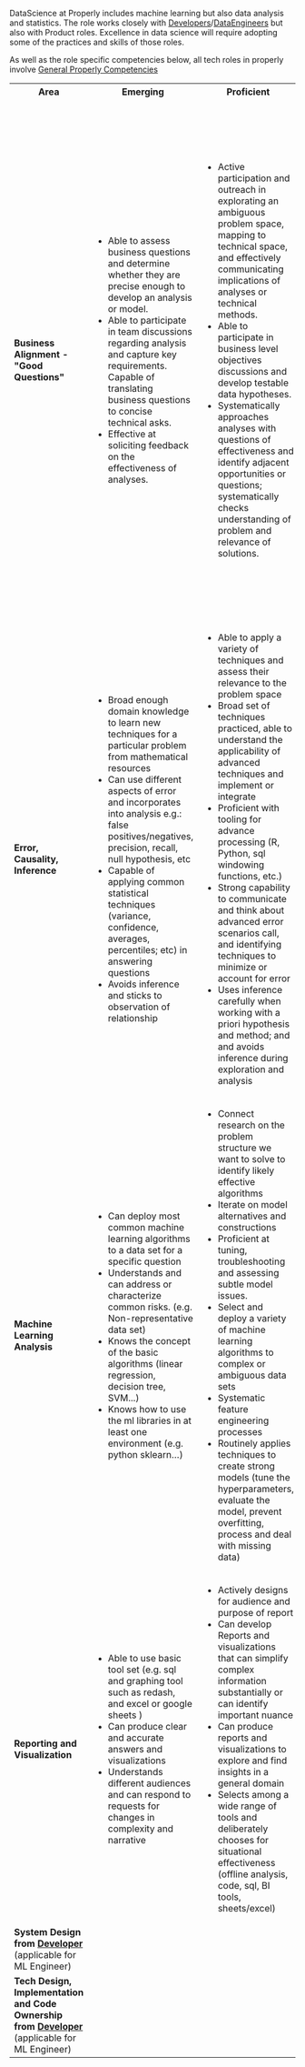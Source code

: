 
DataScience at Properly includes machine learning but also data analysis and statistics. The role works closely 
with [Developers](./Developer.md)/[DataEngineers](./DataEngineer.md) but also with Product roles.  Excellence
 in data science will require adopting some of the practices and skills of those roles. 
 
 As well as the role specific competencies below, all tech roles in properly involve
 [General Properly Competencies](./_TechWideGeneral.md)


<table>
    <tr>
        <th>
            Area
        </th>
        <th>
            Emerging
        </th>
        <th>
            Proficient
        </th>
        <th>
            Authority
        </th>
    </tr>
    <tr>
        <td>
            <strong>Business Alignment - "Good Questions"</strong>
        </td>
        <td><ul>
            <li>Able to assess business questions and determine whether they are precise enough to develop an analysis or model.</li>
            <li>Able to participate in team discussions regarding analysis and capture key requirements. Capable of translating business questions to concise technical asks.</li>
            <li>Effective at soliciting feedback on the effectiveness of analyses.</li>
        </ul></td>
        <td><ul>
            <!--- Proficient  -->
            <li>Active participation and outreach in explorating an ambiguous problem space, mapping to technical space, and  effectively communicating implications of analyses or technical methods.</li>
            <li>Able to participate in business level objectives discussions and develop testable data hypotheses.</li>
            <li>Systematically approaches analyses with questions of effectiveness and identify adjacent opportunities or questions;
                systematically checks understanding of problem and relevance of solutions.</li>
        </ul></td>
        <td><ul>
            <!--- Authority -->
            <li>Effective at understanding when a problem space has been sufficiently explorated and communicating the limitations of continuing to explorate</li>
            <li>Effective thought partner for decisionmakers, improving their knowledge and critical thinking</li>
            <li>Explorating an ambiguous problem space, mapping to technical space, and communicating implications effectively and impactfully. Aligned to business strategy and value add</li>
            <li>Helps to organize the business-and-data alignment processes and uncover areas for improvement</li>
            <li>Systematically approaches questions of effectiveness and identify adjacent opportunities or questions; develops ideas for improving overall data program in understanding of problem and relevance of solutions</li>
        </ul></td>
    </tr>
    <tr>
        <td>
            <strong>Error, Causality, Inference </strong>
        </td>
        <td><ul>
            <!--- Emerging  -->
            <li>Broad enough domain knowledge to learn new techniques for a particular problem from mathematical resources</li>
            <li>Can use different aspects of error and incorporates into analysis e.g.: false positives/negatives, precision, recall, null hypothesis, etc</li>
            <li>Capable of applying common statistical techniques (variance, confidence, averages, percentiles; etc) in answering questions</li>
            <li>Avoids inference and sticks to observation of relationship</li>
        </ul></td>
        <td><ul>
            <!--- Proficient  -->
            <li>Able to apply a variety of techniques and assess their relevance to the problem space</li>
            <li>Broad set of techniques practiced, able to understand the applicability of advanced techniques and implement or integrate</li>
            <li>Proficient with tooling for advance processing (R, Python, sql windowing functions, etc.)</li>
            <li>Strong capability to communicate and think about advanced error scenarios call, and identifying techniques to minimize or account for error</li>
            <li>Uses inference carefully when working with a priori hypothesis and method; and and avoids inference during exploration and analysis</li>
        </ul></td>
        <td><ul>
            <!--- Authority -->
            <li>Helps team develop their thinking around error and evidence</li>
            <li>Innovating on application of mathematical techniques. Assess their relevance to the problem space</li>
            <li>Leads the selection of techniques and introduction of new techniques to the team</li>
            <li>Proficient with tooling for advance processing (R, Python, sql windowing functions, etc.) and educates wider team</li>
            <li>Advances team understanding of when inference and observation is reasonable, incorporates that thinking throughout decision making process</li>
        </ul></td>
    </tr>
    <tr>
        <td>
            <strong>Machine Learning Analysis</strong>
        </td>
        <td><ul>
            <!--- Emerging  -->
            <li>Can deploy most common machine learning algorithms to a data set for a specific question</li>
            <li>Understands and can address or characterize common risks. (e.g. Non-representative data set)</li>
            <li>Knows the concept of the basic algorithms (linear regression, decision tree, SVM...)</li>
            <li>Knows how to use the ml libraries in at least one environment (e.g. python sklearn…)</li>
        </ul></td>
        <td><ul>
            <!--- Proficient  -->
            <li>Connect research on the problem structure we want to solve to identify likely effective algorithms</li>
            <li>Iterate on model alternatives and constructions</li>
            <li>Proficient at tuning, troubleshooting and assessing subtle model issues.</li>
            <li>Select and deploy a variety of machine learning algorithms to complex or ambiguous data sets</li>
            <li>Systematic feature engineering processes</li>
            <li>Routinely applies techniques to create strong models (tune the hyperparameters, evaluate the model, prevent overfitting, process and deal with missing data)</li>
        </ul></td>
        <td><ul>
            <!--- Authority -->
            <li>Understand the risks and failure modes of using particular models</li>
            <li>Educator and communicator to develop teammates and community skills (e.g. speaking, coaching, mentoring)</li>
            <li>Effective at identifying problems that are suitable for ML and limitations of techniques</li>
            <li>Select and deploy a variety of machine learning algorithms to complex or ambiguous data sets</li>
            <li>System for experimenting with and introducing advanced/innovative techniques.</li>
        </ul></td>
    </tr>
    <tr>
        <td>
            <strong>Reporting and Visualization</strong>
        </td>
        <td><ul>
            <!--- Emerging  -->
            <li>Able to use basic tool set (e.g. sql and graphing tool such as redash, and excel or google sheets )</li>
            <li>Can produce clear and accurate answers and visualizations</li>
            <li>Understands different audiences and can respond to requests for changes in complexity and narrative</li>
        </ul></td>
        <td><ul>
            <!--- Proficient  -->
            <li>Actively designs for audience and purpose of report
            <li>Can develop Reports and visualizations that can simplify complex information substantially or can identify important nuance</li>
            <li>Can produce reports and visualizations to explore and find insights in a general domain</li>
            <li>Selects among a wide range of tools and deliberately chooses for situational effectiveness (offline analysis, code, sql, BI tools, sheets/excel)</li>
        </ul></td>
        <td><ul>
            <!--- Authority -->
            <li>Educates wider team a wide range of tools for reporting and visualizations</li>
            <li>Improves overall clarity of the company in thinking about a problem space</li>
            <li>Routinely develops reports and visualizations that simplify complex information substantially or identify important nuance</li>
            <li>Routinely identifies important areas to report and visualize</li>
        </ul></td>
    </tr>
    <tr>
        <td>
            <strong> System Design from <a href="./Developer.md">Developer</a> </strong> (applicable for ML Engineer)
        </td>
        <td/>
        <td/>
        <td/>
    </tr>
    <tr>
        <td>
            <strong> Tech Design, Implementation and Code Ownership from <a href="./Developer.md">Developer</a> </strong> (applicable for ML Engineer)
        </td>
        <td/>
        <td/>
        <td/>
    </tr>
</table>

